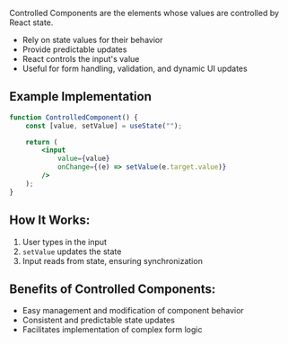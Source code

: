 Controlled Components are the elements whose values are controlled by React state.

- Rely on state values for their behavior
- Provide predictable updates
- React controls the input's value
- Useful for form handling, validation, and dynamic UI updates

## Example Implementation

```jsx
function ControlledComponent() {
    const [value, setValue] = useState("");

    return (
        <input
            value={value}
            onChange={(e) => setValue(e.target.value)}
        />
    );
}
```

## How It Works:

1. User types in the input
2. `setValue` updates the state
3. Input reads from state, ensuring synchronization

## Benefits of Controlled Components:

- Easy management and modification of component behavior
- Consistent and predictable state updates
- Facilitates implementation of complex form logic